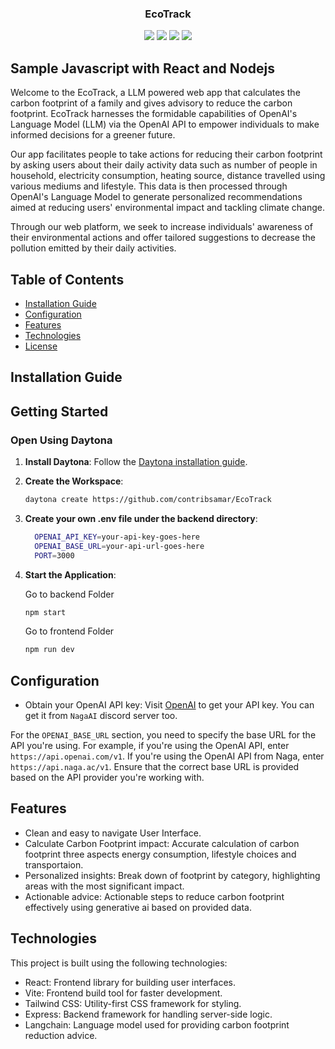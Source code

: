 <h3 align="center">EcoTrack</h3>
<p align="center">
  <img src="https://img.shields.io/badge/JavaScript-F7DF1E?style=for-the-badge&logo=javascript&logoColor=black">
  <img src="https://img.shields.io/badge/Node.js-43853D?style=for-the-badge&logo=node.js&logoColor=white">
  <img src="https://img.shields.io/badge/React-20232A?style=for-the-badge&logo=react&logoColor=61DAFB">
  <img src="https://img.shields.io/badge/Tailwind_CSS-38B2AC?style=for-the-badge&logo=tailwind-css&logoColor=white">

</p>


## Sample Javascript with React and Nodejs
Welcome to the EcoTrack, a LLM powered web app that calculates the carbon footprint of a family and gives advisory to reduce the carbon footprint.
EcoTrack harnesses the formidable capabilities of OpenAI's Language Model (LLM) via the OpenAI API to empower individuals to make informed decisions for a greener future.

Our app facilitates people to take actions for reducing their carbon footprint by asking users about their daily activity data such as number of people in household, electricity consumption, heating source, distance travelled using various mediums and lifestyle. This data is then processed through OpenAI's Language Model to generate personalized recommendations aimed at reducing users' environmental impact and tackling climate change.

Through our web platform, we seek to increase individuals' awareness of their environmental actions and offer tailored suggestions to decrease the pollution emitted by their daily activities.


## Table of Contents

- [Installation Guide](#installation-guide)
- [Configuration](#configuration)
- [Features](#features)
- [Technologies](#technologies)
- [License](#license)


## Installation Guide
## Getting Started

### Open Using Daytona

1. **Install Daytona**: Follow the [Daytona installation guide](https://www.daytona.io/docs/installation/installation/).
2. **Create the Workspace**:
   ```bash
   daytona create https://github.com/contribsamar/EcoTrack
   ```
3. **Create your own .env file under the backend directory**:
     ```bash
       OPENAI_API_KEY=your-api-key-goes-here
       OPENAI_BASE_URL=your-api-url-goes-here
       PORT=3000
     ```
4. **Start the Application**:

    Go to backend Folder
   ```bash
   npm start
   ```
    Go to frontend Folder
    ```bash
    npm run dev
    ```



## Configuration
- Obtain your OpenAI API key: Visit [OpenAI](https://openai.com/product) to get your API key. You can get it from ```NagaAI``` discord server too.

For the ```OPENAI_BASE_URL``` section, you need to specify the base URL for the API you're using. For example, if you're using the OpenAI API, enter ```https://api.openai.com/v1```. If you're using the OpenAI API from Naga, enter ```https://api.naga.ac/v1```. Ensure that the correct base URL is provided based on the API provider you're working with.

## Features
- Clean and easy to navigate User Interface.
- Calculate Carbon Footprint impact: Accurate calculation of carbon footprint three aspects energy consumption, lifestyle choices and transportaion.
- Personalized insights: Break down of footprint by category, highlighting areas with the most significant impact.
- Actionable advice: Actionable steps to reduce carbon footprint effectively using generative ai based on provided data.


## Technologies

This project is built using the following technologies:

- React: Frontend library for building user interfaces.
- Vite: Frontend build tool for faster development.
- Tailwind CSS: Utility-first CSS framework for styling.
- Express: Backend framework for handling server-side logic.
- Langchain: Language model used for providing carbon footprint reduction advice.

